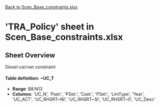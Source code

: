 [Back to Scen_Base_constraints.xlsx](README.md)

# 'TRA_Policy' sheet in Scen_Base_constraints.xlsx

## Sheet Overview

Diesel car/van constraint

#### Table definition: ~UC_T
- **Range**: B8:N13
- **Columns**: 'UC_N', 'Pset:', 'PSet:', 'Cset:', 'PSet:', 'LimType', 'Year', 'UC_ACT', 'UC_RHSRT\~NI', 'UC_RHSRT\~SI', 'UC_RHSRT\~0', 'UC_Desc'

